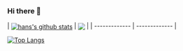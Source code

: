### Hi there 👋

<!--
**slidoooor/slidoooor** is a ✨ _special_ ✨ repository because its `README.md` (this file) appears on your GitHub profile.

Here are some ideas to get you started:

- 🔭 I’m currently working on ...
- 🌱 I’m currently learning ...
- 👯 I’m looking to collaborate on ...
- 🤔 I’m looking for help with ...
- 💬 Ask me about ...
- 📫 How to reach me: ...
- 😄 Pronouns: ...
- ⚡ Fun fact: ...
-->

| <a href="https://github.com/slidoooor/github-readme-stats"><img align="center" src="https://github-readme-stats.vercel.app/api?username=slidoooor&show_icons=true&include_all_commits=true&theme=buefy&hide_border=true" alt="hans's github stats" /></a> | <a href="https://github.com/slidoooor/github-readme-stats">
  <img align="center" src="https://github-readme-stats.vercel.app/api/top-langs/?username=slidoooor&layout=compact&theme=buefy&hide_border=true" /></a> |
| ------------- | ------------- |


[![Top Langs](https://github-readme-stats.vercel.app/api/top-langs/?username=anuraghazra)](https://github.com/anuraghazra/github-readme-stats)
